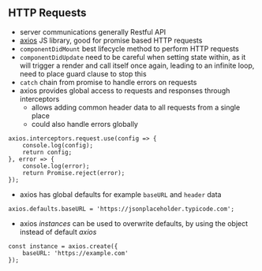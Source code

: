 ## HTTP Requests

- server communications generally Restful API
- [axios](https://github.com/axios/axios) JS library, good for promise based HTTP requests
- `componentDidMount` best lifecycle method to perform HTTP requests
- `componentDidUpdate` need to be careful when setting state within, as it will trigger a render and call itself once again, leading to an infinite loop, need to place guard clause to stop this
- `catch` chain from promise to handle errors on requests
- axios provides global access to requests and responses through interceptors
  - allows adding common header data to all requests from a single place
  - could also handle errors globally
```
axios.interceptors.request.use(config => {
    console.log(config);
    return config;
}, error => {
    console.log(error);
    return Promise.reject(error);
});
```
- axios has global defaults for example `baseURL` and `header` data
```
axios.defaults.baseURL = 'https://jsonplaceholder.typicode.com';
```
- axios *instances* can be used to overwrite defaults, by using the object instead of default *axios*
```
const instance = axios.create({
    baseURL: 'https://example.com'
});
```
